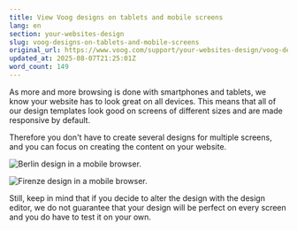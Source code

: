 ```yaml
---
title: View Voog designs on tablets and mobile screens
lang: en
section: your-websites-design
slug: voog-designs-on-tablets-and-mobile-screens
original_url: https://www.voog.com/support/your-websites-design/voog-designs-on-tablets-and-mobile-screens
updated_at: 2025-08-07T21:25:01Z
word_count: 149
---
```

As more and more browsing is done with smartphones and tablets, we know your website has to look great on all devices. This means that all of our design templates look good on screens of different sizes and are made responsive by default.

Therefore you don't have to create several designs for multiple screens, and you can focus on creating the content on your website.

![Berlin design in a mobile browser.](https://media.voog.com/0000/0036/2183/photos/BerlineriOS.png "Berlin design in a mobile browser.")

![Firenze design in a mobile browser.](https://media.voog.com/0000/0036/2183/photos/FirenzeiOS.png "Firenze design in a mobile browser.")

Still, keep in mind that if you decide to alter the design with the design editor, we do not guarantee that your design will be perfect on every screen and you do have to test it on your own.

